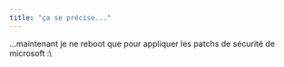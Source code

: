 ```yaml
---
title: "ça se précise..."
---
```


...maintenant je ne reboot que pour appliquer les patchs de sécurité de
microsoft :\

